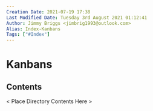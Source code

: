 ```yaml
---
Creation Date: 2021-07-19 17:38
Last Modified Date: Tuesday 3rd August 2021 01:12:41
Author: Jimmy Briggs <jimbrig1993@outlook.com>
Alias: Index-Kanbans
Tags: ["#Index"]
---
```


# Kanbans

## Contents

< Place Directory Contents Here >






